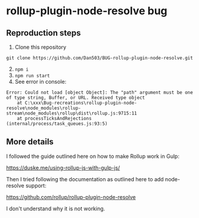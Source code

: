 # rollup-plugin-node-resolve bug

## Reproduction steps

1. Clone this repository

```
git clone https://github.com/Dan503/BUG-rollup-plugin-node-resolve.git
```

2. `npm i`
3. `npm run start`
4. See error in console:

```
Error: Could not load [object Object]: The "path" argument must be one of type string, Buffer, or URL. Received type object
    at C:\xxx\Bug-recreations\rollup-plugin-node-resolve\node_modules\rollup-stream\node_modules\rollup\dist\rollup.js:9715:11
    at processTicksAndRejections (internal/process/task_queues.js:93:5)
```

## More details

I followed the guide outlined here on how to make Rollup work in Gulp:

https://duske.me/using-rollup-js-with-gulp-js/

Then I tried following the documentation as outlined here to add node-resolve support:

https://github.com/rollup/rollup-plugin-node-resolve

I don't understand why it is not working.
